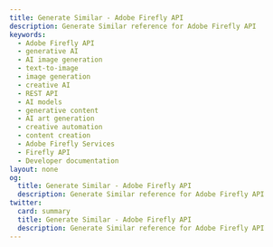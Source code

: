 ```yaml
---
title: Generate Similar - Adobe Firefly API
description: Generate Similar reference for Adobe Firefly API
keywords:
  - Adobe Firefly API
  - generative AI
  - AI image generation
  - text-to-image
  - image generation
  - creative AI
  - REST API
  - AI models
  - generative content
  - AI art generation
  - creative automation
  - content creation
  - Adobe Firefly Services
  - Firefly API
  - Developer documentation
layout: none
og:
  title: Generate Similar - Adobe Firefly API
  description: Generate Similar reference for Adobe Firefly API
twitter:
  card: summary
  title: Generate Similar - Adobe Firefly API
  description: Generate Similar reference for Adobe Firefly API
---
```


<RedoclyAPIBlock src="/firefly-services/docs/generate_object_composite_v3.json" width="600px" disableSidebar scrollYOffset={64} generateCodeSamples="languages: [{lang: 'curl'}]" />
